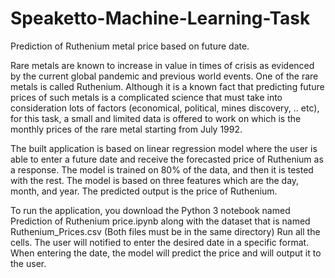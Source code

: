 # Speaketto-Machine-Learning-Task
Prediction of Ruthenium metal price based on future date.

Rare metals are known to increase in value in times of crisis as evidenced by the current global pandemic and previous world events. One of the rare metals is called Ruthenium.
Although it is a known fact that predicting future prices of such metals is a complicated science that must take into consideration lots of factors (economical, political, mines discovery, .. etc), for this task, a small and limited data is offered to work on which is the monthly prices of the rare metal starting from July 1992.

The built application is based on linear regression model where the user is able to enter a future date and receive the forecasted price of Ruthenium as a response. The model is trained on 80% of the data, and then it is tested with the rest. The model is based on three features which are the day, month, and year. The predicted output is the price of Ruthenium. 

To run the application, you download the Python 3 notebook named Prediction of Ruthenium price.ipynb along with the dataset that is named Ruthenium_Prices.csv (Both files must be in the same directory)
Run all the cells.
The user will notified to enter the desired date in a specific format.
When entering the date, the model will predict the price and will output it to the user.

